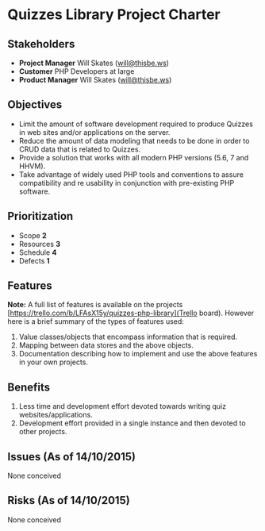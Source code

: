 
# Quizzes Library Project Charter

## Stakeholders
- **Project Manager** Will Skates (will@thisbe.ws)
- **Customer** PHP Developers at large
- **Product Manager** Will Skates (will@thisbe.ws)

## Objectives

- Limit the amount of software development required to produce Quizzes in web sites and/or applications on the server.
- Reduce the amount of data modeling that needs to be done in order to CRUD data that is related to Quizzes.
- Provide a solution that works with all modern PHP versions (5.6, 7 and HHVM).
- Take advantage of widely used PHP tools and conventions to assure compatibility and re usability in conjunction with pre-existing PHP software.

## Prioritization

- Scope **2**
- Resources **3**
- Schedule **4**
- Defects **1**

## Features

**Note:** A full list of features is available on the projects [https://trello.com/b/LFAsX15y/quizzes-php-library](Trello board). However here is a brief summary of the types of features used:

1. Value classes/objects that encompass information that is required.
2. Mapping between data stores and the above objects.
3. Documentation describing how to implement and use the above features in your own projects.

## Benefits

1. Less time and development effort devoted towards writing quiz websites/applications.
2. Development effort provided in a single instance and then devoted to other projects.

## Issues (As of 14/10/2015)

None conceived

## Risks (As of 14/10/2015)

None conceived